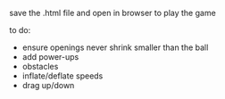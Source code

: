 save the .html file and open in browser to play the game

to do:
- ensure openings never shrink smaller than the ball
- add power-ups
- obstacles
- inflate/deflate speeds
- drag up/down
